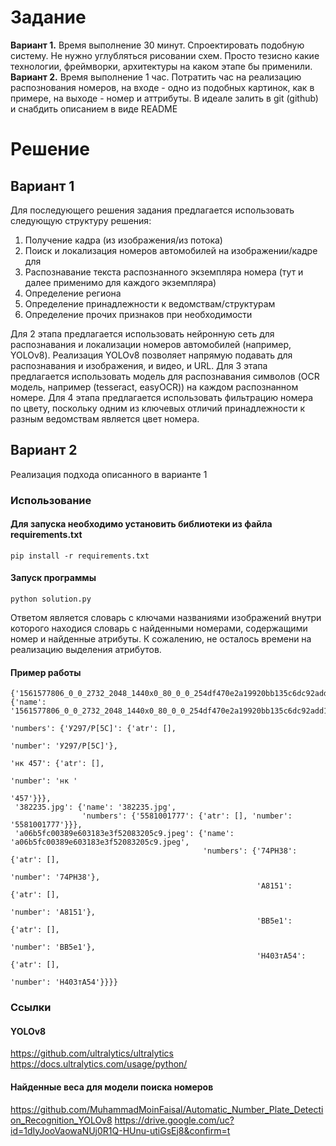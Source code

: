 # Задание
**Вариант 1.** Время выполнение 30 минут.
Спроектировать подобную систему. Не нужно углубляться рисовании схем. Просто тезисно какие технологии, фреймворки, архитектуры на каком этапе бы применили. 
**Вариант 2.** Время выполнение 1 час.
Потратить час на реализацию распознования номеров, на входе - одно из подобных картинок, как в примере, на выходе - номер и аттрибуты. В идеале залить в git (github) и снабдить описанием в виде README

# Решение
## Вариант 1
Для последующего решения задания предлагается использовать следующую структуру решения:
1. Получение кадра (из изображения/из потока)
2. Поиск и локализация номеров автомобилей на изображении/кадре для 
3. Распознавание текста распознанного экземпляра номера (тут и далее применимо для каждого экземпляра)
4. Определение региона
5. Определение принадлежности к ведомствам/структурам
6. Определение прочих признаков при необходимости

Для 2 этапа предлагается использовать нейронную сеть для распознавания и локализации номеров автомобилей (например, YOLOv8).
Реализация YOLOv8 позволяет напрямую подавать для распознавания и изображения, и видео, и URL.
Для 3 этапа предлагается использовать модель для распознавания символов (OCR модель, например (tesseract, easyOCR)) на каждом распознанном номере.
Для 4 этапа предлагается использовать фильтрацию номера по цвету, поскольку одним из ключевых отличий принадлежности к разным ведомствам является цвет номера.

## Вариант 2
Реализация подхода описанного в варианте 1

### Использование
#### Для запуска необходимо установить библиотеки из файла requirements.txt
```
pip install -r requirements.txt
```

#### Запуск программы
```
python solution.py
```
Ответом является словарь с ключами названиями изображений внутри которого находися словарь с найденными номерами, содержащими номер и найденные атрибуты. К сожалению, не осталось времени на реализацию выделения атрибутов.

#### Пример работы
```
{'1561577806_0_0_2732_2048_1440x0_80_0_0_254df470e2a19920bb135c6dc92add12.jpg': {'name': '1561577806_0_0_2732_2048_1440x0_80_0_0_254df470e2a19920bb135c6dc92add12.jpg',
                                                                                 'numbers': {'У297/Р[5С]': {'atr': [],
                                                                                                            'number': 'У297/Р[5С]'},
                                                                                             'нк 457': {'atr': [],
                                                                                                        'number': 'нк '
                                                                                                                  '457'}}},
 '382235.jpg': {'name': '382235.jpg',
                'numbers': {'5581001777': {'atr': [], 'number': '5581001777'}}},
 'a06b5fc00389e603183e3f52083205c9.jpeg': {'name': 'a06b5fc00389e603183e3f52083205c9.jpeg',
                                           'numbers': {'74РН38': {'atr': [],
                                                                  'number': '74РН38'},
                                                       'А8151': {'atr': [],
                                                                 'number': 'А8151'},
                                                       'ВВ5е1': {'atr': [],
                                                                 'number': 'ВВ5е1'},
                                                       'Н403тА54': {'atr': [],
                                                                    'number': 'Н403тА54'}}}}
```

### Ссылки
#### YOLOv8
https://github.com/ultralytics/ultralytics
https://docs.ultralytics.com/usage/python/

#### Найденные веса для модели поиска номеров
https://github.com/MuhammadMoinFaisal/Automatic_Number_Plate_Detection_Recognition_YOLOv8
https://drive.google.com/uc?id=1dIyJooVaowaNUj0R1Q-HUnu-utiGsEj8&confirm=t
